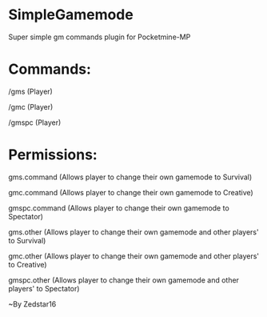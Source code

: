 # SimpleGamemode
Super simple gm commands plugin for Pocketmine-MP

# Commands:
 /gms (Player)
 
 /gmc (Player)
 
 /gmspc (Player)
 
 # Permissions:
gms.command (Allows player to change their own gamemode to Survival)

gmc.command (Allows player to change their own gamemode to Creative)

gmspc.command (Allows player to change their own gamemode to Spectator)

gms.other (Allows player to change their own gamemode and other players' to Survival)

gmc.other (Allows player to change their own gamemode and other players' to Creative)

gmspc.other (Allows player to change their own gamemode and other players' to Spectator)

~By Zedstar16
